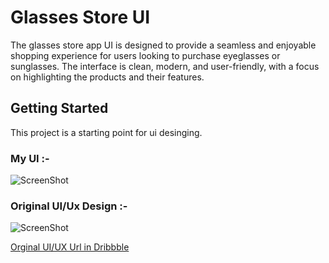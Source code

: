 # Glasses Store UI

The glasses store app UI is designed to provide a seamless and enjoyable shopping experience for users looking to purchase eyeglasses or sunglasses. The interface is clean, modern, and user-friendly, with a focus on highlighting the products and their features.

## Getting Started

This project is a starting point for ui desinging.

### My UI :-

![ScreenShot](https://user-images.githubusercontent.com/57557822/245294877-12ae916b-e72a-46da-a2fd-eb0d4d1d470a.jpg)

### Original UI/Ux Design :-

![ScreenShot](https://user-images.githubusercontent.com/57557822/245298024-ff876fb9-a8ba-46b4-b3fe-632673984604.png)

[Orginal UI/UX Url in Dribbble  ](https://dribbble.com/shots/11186267-Sunglasses-Online-Shop-App-Design-Concept "Sunglasses")

<!-- A few resources to get you started if this is your first Flutter project:

- [Lab: Write your first Flutter app](https://docs.flutter.dev/get-started/codelab)
- [Cookbook: Useful Flutter samples](https://docs.flutter.dev/cookbook)

For help getting started with Flutter development, view the
[online documentation](https://docs.flutter.dev/), which offers tutorials,
samples, guidance on mobile development, and a full API reference. -->
